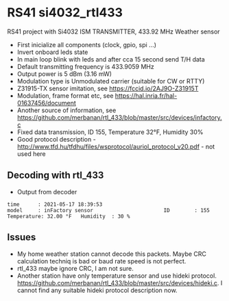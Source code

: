 # RS41 si4032_rtl433

RS41 project with Si4032 ISM TRANSMITTER, 433.92 MHz Weather sensor
* First inicialize all components (clock, gpio, spi ...)
* Invert onboard leds state
* In main loop blink with leds and after cca 15 second send T/H data
* Default transmitting frequency is 433.9059 MHz
* Output power is 5 dBm (3.16 mW)
* Modulation type is Unmodulated carrier (suitable for CW or RTTY)
* Z31915-TX sensor imitation, see https://fccid.io/2AJ9O-Z31915T
* Modulation, frame format etc, see https://hal.inria.fr/hal-01637456/document
* Another source of information, see https://github.com/merbanan/rtl_433/blob/master/src/devices/infactory.c
* Fixed data transmission, ID 155, Temperature 32°F, Humidity 30%
* Good protocol description - http://www.tfd.hu/tfdhu/files/wsprotocol/auriol_protocol_v20.pdf - not used here

## Decoding with rtl_433
* Output from decoder
```
time      : 2021-05-17 18:39:53
model     : inFactory sensor                       ID        : 155
Temperature: 32.00 °F   Humidity  : 30 %

```

## Issues
* My home weather station cannot decode this packets. Maybe CRC calculation techniq is bad or baud rate speed is not perfect.
* rtl_433 maybe ignore CRC, I am not sure.
* Another station have only temperature sensor and use hideki protocol. https://github.com/merbanan/rtl_433/blob/master/src/devices/hideki.c. I cannot find any suitable hideki protocol description now.

